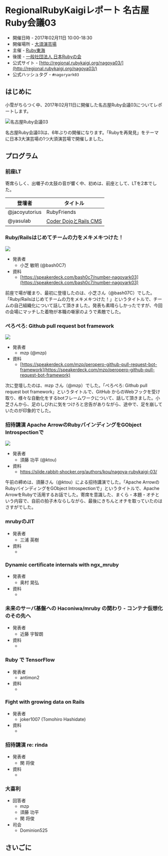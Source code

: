 # RegionalRubyKaigiレポート 名古屋Ruby会議03

* 開催日時 - 2017年02月11日 10:00-18:30
* 開催場所 - [大須演芸場](http://www.osuengei.nagoya/)
* 主催 - [Ruby東海](https://rubytokai.doorkeeper.jp)
* 後援 - [一般社団法人 日本Rubyの会](http://ruby-no-kai.org/)
* 公式サイト - [http://regional.rubykaigi.org/nagoya03/](http://regional.rubykaigi.org/nagoya03/)
* 公式ハッシュタグ - `#nagoryark03`


## はじめに

小雪がちらつく中、2017年02月11日に開催した名古屋Ruby会議03についてレポートします。

![名古屋Ruby会議03](https://pbs.twimg.com/media/C4WLtXDVUAE1g_w.jpg)

名古屋Ruby会議03は、6年ぶりの開催になります。「Rubyを再発見」をテーマに日本3大演芸場の1つ大須演芸場で開催しました。

## プログラム

### 前座LT

寄席らしく、出囃子の太鼓の音が響く中、初めは、前座として、LTを2本でした。

| 登壇者 | タイトル |
| --- | --- |
| @jacoyutorius | RubyFriends |
| @yasulab | [Coder DojoとRails CMS](https://speakerdeck.com/yasulab/coderdojo-to-rails-cms) |

### Ruby/Railsはじめてチームの力をメキメキつけた！

![](https://pbs.twimg.com/media/C4WNFtRUEAAJFUr.jpg)

* 発表者
  * 小芝 敏明 (@bash0C7)
* 資料
  * [https://speakerdeck.com/bash0c7/number-nagoyark03](https://speakerdeck.com/bash0c7/number-nagoyark03)

前座で場が暖まり、最初に登壇したのは、小芝さん（@bash07C）でした。「Ruby/Railsはじめてチームの力をメキメキつけた！」というタイトルで、チームの自己組織化について話して頂きました。発表も素晴らしかったですが、今回の会場にマッチした着物が本職の噺家のようで素敵でした。

### ぺろぺろ: Github pull request bot framework

![](https://pbs.twimg.com/media/C4WTlysUEAArt-B.jpg)

* 発表者
  * mzp (@mzp)
* 資料
  * [https://speakerdeck.com/mzp/peropero-github-pull-request-bot-framework](https://speakerdeck.com/mzp/peropero-github-pull-request-bot-framework)

次に登壇したのは、mzp さん（@mzp）でした。「ぺろぺろ: Github pull request bot framework」というタイトルで、GitHub からのWebフックを受け取り、様々な自動化をするbotフレームワークについて、話して頂きました。小芝さんから、足のしびれに気をつけろと忠告がありながら、途中で、足を崩していたのが印象的でした。

### 招待講演 Apache ArrowのRubyバインディングをGObject Introspectionで

![](https://pbs.twimg.com/media/C4WZqFHVMAAZbaR.jpg)

* 発表者
  * 須藤 功平 (@ktou)
* 資料
  * [https://slide.rabbit-shocker.org/authors/kou/nagoya-rubykaigi-03/ ](https://slide.rabbit-shocker.org/authors/kou/nagoya-rubykaigi-03/ )

午前の締めは、須藤さん（@ktou）による招待講演でした。「Apache ArrowのRubyバインディングをGObject Introspectionで」というタイトルで、Apache ArrowをRubyで活用するお話でした。寄席を意識した、まくら・本題・オチという内容で、自前の拍子木ならしながら、最後にきちんとオチを取っていたのはさすがでした。

### mrubyのJIT

* 発表者
  * 三浦 英樹
* 資料
  * []()

### Dynamic certificate internals with ngx_mruby

* 発表者
  * 奥村 晃弘
* 資料
  * []()

### 未来のサーバ基盤への Haconiwa/mruby の関わり - コンテナ仮想化のその先へ

* 発表者
  * 近藤 宇智朗
* 資料
  * []()

### Ruby で TensorFlow

* 発表者
  * antimon2
* 資料
  * []()

### Fight with growing data on Rails

* 発表者
  * joker1007 (Tomohiro Hashidate)
* 資料
  * []()

### 招待講演 re: rinda

* 発表者
  * 関 将俊
* 資料
  * []()

### 大喜利

* 回答者
  * mzp
  * 須藤 功平
  * 関 将俊
* 司会
  * Dominion525

## さいごに
